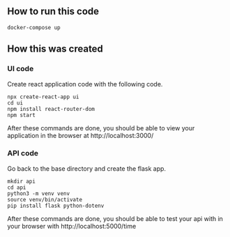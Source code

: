 
## How to run this code

```
docker-compose up
```

## How this was created

### UI code

Create react application code with the following code.

```
npx create-react-app ui
cd ui
npm install react-router-dom
npm start
```

After these commands are done, you should be able to view your application in the browser at http://localhost:3000/

### API code
Go back to the base directory and create the flask app.

```
mkdir api
cd api
python3 -m venv venv
source venv/bin/activate
pip install flask python-dotenv
```

After these commands are done, you should be able to test your api with in your browser with http://localhost:5000/time
